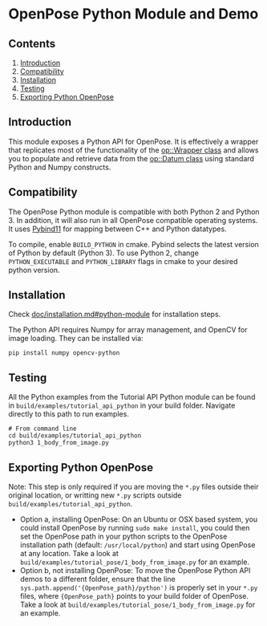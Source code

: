 OpenPose Python Module and Demo
=============================================

## Contents
1. [Introduction](#introduction)
2. [Compatibility](#compatibility)
3. [Installation](#installation)
4. [Testing](#testing)
5. [Exporting Python OpenPose](#exporting-python-openpose)



## Introduction
This module exposes a Python API for OpenPose. It is effectively a wrapper that replicates most of the functionality of the [op::Wrapper class](https://github.com/CMU-Perceptual-Computing-Lab/openpose/blob/master/include/openpose/wrapper/wrapper.hpp) and allows you to populate and retrieve data from the [op::Datum class](https://github.com/CMU-Perceptual-Computing-Lab/openpose/blob/master/include/openpose/core/datum.hpp) using standard Python and Numpy constructs.



## Compatibility
The OpenPose Python module is compatible with both Python 2 and Python 3. In addition, it will also run in all OpenPose compatible operating systems. It uses [Pybind11](https://github.com/pybind/pybind11) for mapping between C++ and Python datatypes.

To compile, enable `BUILD_PYTHON` in cmake. Pybind selects the latest version of Python by default (Python 3). To use Python 2, change `PYTHON_EXECUTABLE` and `PYTHON_LIBRARY` flags in cmake to your desired python version.



## Installation
Check [doc/installation.md#python-module](../installation.md#python-api) for installation steps.

The Python API requires Numpy for array management, and OpenCV for image loading. They can be installed via:

```
pip install numpy opencv-python
```



## Testing
All the Python examples from the Tutorial API Python module can be found in `build/examples/tutorial_api_python` in your build folder. Navigate directly to this path to run examples.

```
# From command line
cd build/examples/tutorial_api_python
python3 1_body_from_image.py
```



## Exporting Python OpenPose
Note: This step is only required if you are moving the `*.py` files outside their original location, or writting new `*.py` scripts outside `build/examples/tutorial_api_python`.

- Option a, installing OpenPose: On an Ubuntu or OSX based system, you could install OpenPose by running `sudo make install`, you could then set the OpenPose path in your python scripts to the OpenPose installation path (default: `/usr/local/python`) and start using OpenPose at any location. Take a look at `build/examples/tutorial_pose/1_body_from_image.py` for an example.
- Option b, not installing OpenPose: To move the OpenPose Python API demos to a different folder, ensure that the line `sys.path.append('{OpenPose_path}/python')` is properly set in your `*.py` files, where `{OpenPose_path}` points to your build folder of OpenPose. Take a look at `build/examples/tutorial_pose/1_body_from_image.py` for an example.
